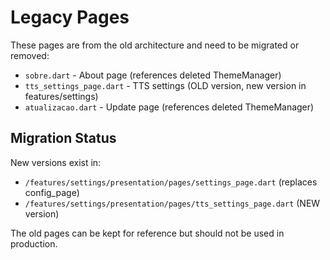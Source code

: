 # Legacy Pages

These pages are from the old architecture and need to be migrated or removed:

- `sobre.dart` - About page (references deleted ThemeManager)
- `tts_settings_page.dart` - TTS settings (OLD version, new version in features/settings)
- `atualizacao.dart` - Update page (references deleted ThemeManager)

## Migration Status

New versions exist in:
- `/features/settings/presentation/pages/settings_page.dart` (replaces config_page)
- `/features/settings/presentation/pages/tts_settings_page.dart` (NEW version)

The old pages can be kept for reference but should not be used in production.
